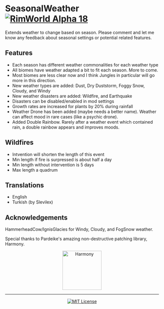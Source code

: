 # SeasonalWeather [![RimWorld Alpha 18](https://img.shields.io/badge/RimWorld-Beta%2018-brightgreen.svg)](http://rimworldgame.com/)

Extends weather to change based on season. Please comment and let me know any feedback about seasonal settings or potential related features.

## Features
- Each season has different weather commonalities for each weather type
- All biomes have weather adapted a bit to fit each season. More to come.
- Most biomes are less clear now and I think Jungles in particular will go more in this direction.
- New weather types are added: Dust, Dry Duststorm, Foggy Snow, Cloudy, and Windy
- New weather disasters are added: Wildfire, and Earthquake
- Disasters can be disabled/enabled in mod settings
- Growth rates are increased for plants by 20% during rainfall
- Weather Drone has been added (maybe needs a better name). Weather can affect mood in rare cases (like a psychic drone).
- Added Double Rainbow. Rarely after a weather event which contained rain, a double rainbow appears and improves moods.

## Wildfires
- Intvention will shorten the length of this event
- Min length if fire is surpressed is about half a day
- Min length without intervention is 5 days
- Max length a quadrum

## Translations
- English
- Turkish (by Slevilex)

## Acknowledgements

HammerheadCow/IgnisGlacies for Windy, Cloudy, and FogSnow weather.

Special thanks to Pardeike's amazing non-destructive patching library, Harmony.

<p align="center">
  <a href="https://github.com/pardeike/Harmony">
    <img src="https://raw.githubusercontent.com/pardeike/Harmony/master/HarmonyLogo.png" alt="Harmony" width="128" />
  </a>
</p>

<hr>

<p align="center">
  <a href="./LICENSE">
    <img src="https://img.shields.io/badge/license-MIT-lightgray.svg?style=flat" alt="MIT License" />
  </a>
</p>
